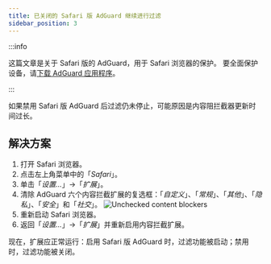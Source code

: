 ```yaml
---
title: 已关闭的 Safari 版 AdGuard 继续进行过滤
sidebar_position: 3
---
```


:::info

这篇文章是关于 Safari 版的 AdGuard，用于 Safari 浏览器的保护。 要全面保护设备，请[下载 AdGuard 应用程序](https://agrd.io/download-kb-adblock)。

:::

如果禁用 Safari 版 AdGuard 后过滤仍未停止，可能原因是内容阻拦截器更新时间过长。

## 解决方案

1. 打开 Safari 浏览器。
2. 点击左上角菜单中的「_Safari_」。
3. 单击「_设置…_」→「_扩展_」。
4. 清除 AdGuard 六个内容拦截扩展的复选框：「_自定义_」、「_常规_」、「_其他_」、「_隐私_」、「_安全_」和「_社交_」。
   ![Unchecked content blockers](https://cdn.adtidy.org/content/Kb/ad_blocker/safari/adg-safari-unchecked-cbs.png)
5. 重新启动 Safari 浏览器。
6. 返回「_设置..._」→「_扩展_」并重新启用内容拦截扩展。

现在，扩展应正常运行：启用 Safari 版 AdGuard 时，过滤功能被启动；禁用时，过滤功能被关闭。
